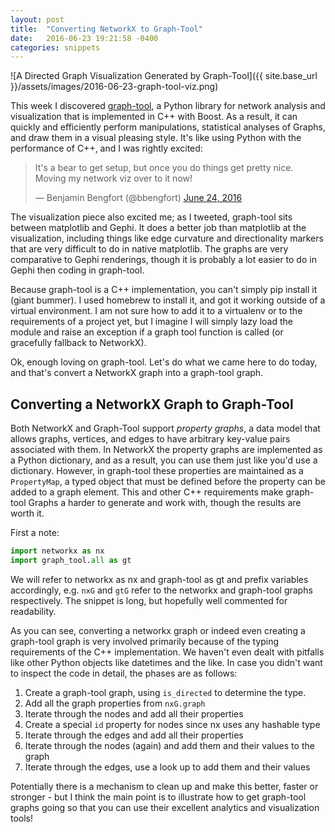 ```yaml
---
layout: post
title:  "Converting NetworkX to Graph-Tool"
date:   2016-06-23 19:21:58 -0400
categories: snippets
---
```


![A Directed Graph Visualization Generated by Graph-Tool]({{ site.base_url }}/assets/images/2016-06-23-graph-tool-viz.png)

This week I discovered [graph-tool](https://graph-tool.skewed.de/), a Python library for network analysis and visualization that is implemented in C++ with Boost. As a result, it can quickly and efficiently perform manipulations, statistical analyses of Graphs, and draw them in a visual pleasing style. It's like using Python with the performance of C++, and I was rightly excited:

<blockquote class="twitter-tweet" data-lang="en"><p lang="en" dir="ltr">It&#39;s a bear to get setup, but once you do things get pretty nice. Moving my network viz over to it now!</p>&mdash; Benjamin Bengfort (@bbengfort) <a href="https://twitter.com/bbengfort/status/746398688197623808">June 24, 2016</a></blockquote>
<script async src="//platform.twitter.com/widgets.js" charset="utf-8"></script>

The visualization piece also excited me; as I tweeted, graph-tool sits between matplotlib and Gephi. It does a better job than matplotlib at the visualization, including things like edge curvature and directionality markers that are very difficult to do in native matplotlib. The graphs are very comparative to Gephi renderings, though it is probably a lot easier to do in Gephi then coding in graph-tool.

Because graph-tool is a C++ implementation, you can't simply pip install it (giant bummer). I used homebrew to install it, and got it working outside of a virtual environment. I am not sure how to add it to a virtualenv or to the requirements of a project yet, but I imagine I will simply lazy load the module and raise an exception if a graph tool function is called (or gracefully fallback to NetworkX).

Ok, enough loving on graph-tool. Let's do what we came here to do today, and that's convert a NetworkX graph into a graph-tool graph.

## Converting a NetworkX Graph to Graph-Tool

Both NetworkX and Graph-Tool support _property graphs_, a data model that allows graphs, vertices, and edges to have arbitrary key-value pairs associated with them. In NetworkX the property graphs are implemented as a Python dictionary, and as a result, you can use them just like you'd use a dictionary. However, in graph-tool these properties are maintained as a `PropertyMap`, a typed object that must be defined before the property can be added to a graph element. This and other C++ requirements make graph-tool Graphs a harder to generate and work with, though the results are worth it.

First a note:

```python
import networkx as nx
import graph_tool.all as gt
```

We will refer to networkx as nx and graph-tool as gt and prefix variables accordingly, e.g. `nxG` and `gtG` refer to the networkx and graph-tool graphs respectively. The snippet is long, but hopefully well commented for readability.
<script src="https://gist.github.com/bbengfort/a430d460966d64edc6cad71c502d7005.js"></script>

As you can see, converting a networkx graph or indeed even creating a graph-tool graph is very involved primarily because of the typing requirements of the C++ implementation. We haven't even dealt with pitfalls like other Python objects like datetimes and the like. In case you didn't want to inspect the code in detail, the phases are as follows:

1. Create a graph-tool graph, using `is_directed` to determine the type.
2. Add all the graph properties from `nxG.graph`
3. Iterate through the nodes and add all their properties
4. Create a special `id` property for nodes since nx uses any hashable type
5. Iterate through the edges and add all their properties
6. Iterate through the nodes (again) and add them and their values to the graph
7. Iterate through the edges, use a look up to add them and their values

Potentially there is a mechanism to clean up and make this better, faster or stronger - but I think the main point is to illustrate how to get graph-tool graphs going so that you can use their excellent analytics and visualization tools! 
